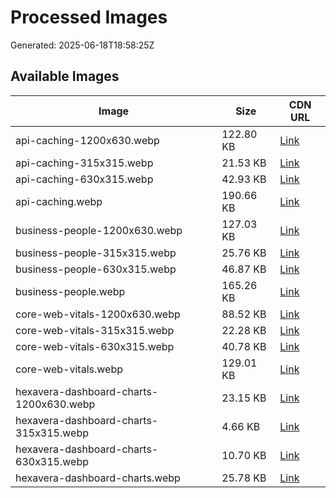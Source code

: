 # Processed Images

Generated: 2025-06-18T18:58:25Z

## Available Images

| Image | Size | CDN URL |
|-------|------|---------|
| api-caching-1200x630.webp | 122.80 KB | [Link](https://cdn.jsdelivr.net/gh/obrana-boranija/hexavera-blog@main/Content/Images/Processed/api-caching-1200x630.webp) |
| api-caching-315x315.webp | 21.53 KB | [Link](https://cdn.jsdelivr.net/gh/obrana-boranija/hexavera-blog@main/Content/Images/Processed/api-caching-315x315.webp) |
| api-caching-630x315.webp | 42.93 KB | [Link](https://cdn.jsdelivr.net/gh/obrana-boranija/hexavera-blog@main/Content/Images/Processed/api-caching-630x315.webp) |
| api-caching.webp | 190.66 KB | [Link](https://cdn.jsdelivr.net/gh/obrana-boranija/hexavera-blog@main/Content/Images/Processed/api-caching.webp) |
| business-people-1200x630.webp | 127.03 KB | [Link](https://cdn.jsdelivr.net/gh/obrana-boranija/hexavera-blog@main/Content/Images/Processed/business-people-1200x630.webp) |
| business-people-315x315.webp | 25.76 KB | [Link](https://cdn.jsdelivr.net/gh/obrana-boranija/hexavera-blog@main/Content/Images/Processed/business-people-315x315.webp) |
| business-people-630x315.webp | 46.87 KB | [Link](https://cdn.jsdelivr.net/gh/obrana-boranija/hexavera-blog@main/Content/Images/Processed/business-people-630x315.webp) |
| business-people.webp | 165.26 KB | [Link](https://cdn.jsdelivr.net/gh/obrana-boranija/hexavera-blog@main/Content/Images/Processed/business-people.webp) |
| core-web-vitals-1200x630.webp | 88.52 KB | [Link](https://cdn.jsdelivr.net/gh/obrana-boranija/hexavera-blog@main/Content/Images/Processed/core-web-vitals-1200x630.webp) |
| core-web-vitals-315x315.webp | 22.28 KB | [Link](https://cdn.jsdelivr.net/gh/obrana-boranija/hexavera-blog@main/Content/Images/Processed/core-web-vitals-315x315.webp) |
| core-web-vitals-630x315.webp | 40.78 KB | [Link](https://cdn.jsdelivr.net/gh/obrana-boranija/hexavera-blog@main/Content/Images/Processed/core-web-vitals-630x315.webp) |
| core-web-vitals.webp | 129.01 KB | [Link](https://cdn.jsdelivr.net/gh/obrana-boranija/hexavera-blog@main/Content/Images/Processed/core-web-vitals.webp) |
| hexavera-dashboard-charts-1200x630.webp | 23.15 KB | [Link](https://cdn.jsdelivr.net/gh/obrana-boranija/hexavera-blog@main/Content/Images/Processed/hexavera-dashboard-charts-1200x630.webp) |
| hexavera-dashboard-charts-315x315.webp | 4.66 KB | [Link](https://cdn.jsdelivr.net/gh/obrana-boranija/hexavera-blog@main/Content/Images/Processed/hexavera-dashboard-charts-315x315.webp) |
| hexavera-dashboard-charts-630x315.webp | 10.70 KB | [Link](https://cdn.jsdelivr.net/gh/obrana-boranija/hexavera-blog@main/Content/Images/Processed/hexavera-dashboard-charts-630x315.webp) |
| hexavera-dashboard-charts.webp | 25.78 KB | [Link](https://cdn.jsdelivr.net/gh/obrana-boranija/hexavera-blog@main/Content/Images/Processed/hexavera-dashboard-charts.webp) |
